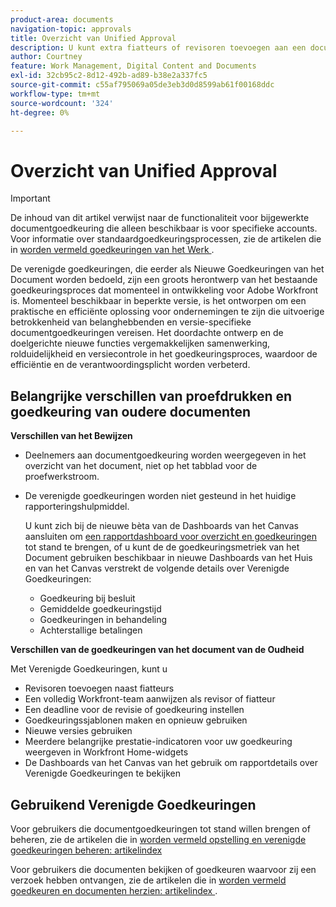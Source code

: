 ```yaml
---
product-area: documents
navigation-topic: approvals
title: Overzicht van Unified Approval
description: U kunt extra fiatteurs of revisoren toevoegen aan een document dat al goedkeuringen in behandeling heeft.
author: Courtney
feature: Work Management, Digital Content and Documents
exl-id: 32cb95c2-8d12-492b-ad89-b38e2a337fc5
source-git-commit: c55af795069a05de3eb3d0d8599ab61f00168ddc
workflow-type: tm+mt
source-wordcount: '324'
ht-degree: 0%

---
```


# Overzicht van Unified Approval

>[!IMPORTANT]
>
>De inhoud van dit artikel verwijst naar de functionaliteit voor bijgewerkte documentgoedkeuring die alleen beschikbaar is voor specifieke accounts. Voor informatie over standaardgoedkeuringsprocessen, zie de artikelen die in [ worden vermeld goedkeuringen van het Werk ](/help/quicksilver/review-and-approve-work/manage-approvals/manage-approvals.md).

De verenigde goedkeuringen, die eerder als Nieuwe Goedkeuringen van het Document worden bedoeld, zijn een groots herontwerp van het bestaande goedkeuringsproces dat momenteel in ontwikkeling voor Adobe Workfront is. Momenteel beschikbaar in beperkte versie, is het ontworpen om een praktische en efficiënte oplossing voor ondernemingen te zijn die uitvoerige betrokkenheid van belanghebbenden en versie-specifieke documentgoedkeuringen vereisen. Het doordachte ontwerp en de doelgerichte nieuwe functies vergemakkelijken samenwerking, rolduidelijkheid en versiecontrole in het goedkeuringsproces, waardoor de efficiëntie en de verantwoordingsplicht worden verbeterd.

## Belangrijke verschillen van proefdrukken en goedkeuring van oudere documenten

**Verschillen van het Bewijzen**

* Deelnemers aan documentgoedkeuring worden weergegeven in het overzicht van het document, niet op het tabblad voor de proefwerkstroom.
* De verenigde goedkeuringen worden niet gesteund in het huidige rapporteringshulpmiddel.

  U kunt zich bij de nieuwe bèta van de Dashboards van het Canvas aansluiten om [ een rapportdashboard voor overzicht en goedkeuringen ](/help/quicksilver/review-and-approve-work/document-reviews-and-approvals/create-review-and-approval-dashboard.md) tot stand te brengen, of u kunt de de goedkeuringsmetriek van het Document gebruiken beschikbaar in nieuwe Dashboards van het Huis en van het Canvas verstrekt de volgende details over Verenigde Goedkeuringen:

   * Goedkeuring bij besluit
   * Gemiddelde goedkeuringstijd
   * Goedkeuringen in behandeling
   * Achterstallige betalingen

**Verschillen van de goedkeuringen van het document van de Oudheid**

Met Verenigde Goedkeuringen, kunt u

* Revisoren toevoegen naast fiatteurs
* Een volledig Workfront-team aanwijzen als revisor of fiatteur
* Een deadline voor de revisie of goedkeuring instellen
* Goedkeuringssjablonen maken en opnieuw gebruiken
* Nieuwe versies gebruiken
* Meerdere belangrijke prestatie-indicatoren voor uw goedkeuring weergeven in Workfront Home-widgets
* De Dashboards van het Canvas van het gebruik om rapportdetails over Verenigde Goedkeuringen te bekijken

## Gebruikend Verenigde Goedkeuringen

Voor gebruikers die documentgoedkeuringen tot stand willen brengen of beheren, zie de artikelen die in [ worden vermeld opstelling en verenigde goedkeuringen beheren: artikelindex ](/help/quicksilver/review-and-approve-work/document-reviews-and-approvals/manage-document-approvals/set-up-and-manage-doc-asset-approvals-toc.md)

Voor gebruikers die documenten bekijken of goedkeuren waarvoor zij een verzoek hebben ontvangen, zie de artikelen die in [ worden vermeld goedkeuren en documenten herzien: artikelindex ](/help/quicksilver/review-and-approve-work/document-reviews-and-approvals/review-and-approve-documents/review-documents-toc.md).

<!--

## New features and design goals

>[!VIDEO](https://video.tv.adobe.com/v/3420544/)  

* **Inclusive stakeholder participation**\
    Unified Approvals allow the inclusion of both individual contributors and entire teams in the approval process. Facilitating this broader participation ensures comprehensive stakeholder engagement and fosters a more informed and collaborative decision-making environment.

* **Differentiated review and approval roles**\
     Unified Approvals is designed to recognize and respect the varying roles within the approval process. By providing the ability to identify and designate reviewers—users who are notified to provide feedback but do not have decision-making authority—the quality of feedback is enhanced while maintaining clarity of final approval authority.

* **Version-specific approvals**\
    The iterative nature of document development often leads to multiple versions of the same document. Unified Approvals accommodates this reality by providing unique approval chains for each version of a document. This allows users to upload a new version and add new approvers or reviewers as needed, ensuring that feedback and approval are specific to the document version and eliminating potential confusion.

* **Audit trails**\
    With Unified Approvals, an audit trail of all approval activities is maintained in the activity stream, providing a valuable resource for future reference and compliance.

## Release plan

We are making Unified Approvals available to users over the course of several releases. In addition to adding new features, we will also expand the number of accounts for which Unified Approvals are available with each release.

If you would like to have Unified Approvals enabled in your production environment, please reach out to your Customer Success or Strategic Account Manager.


-->